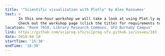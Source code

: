 ```yaml
---
title: '"Scientific visualization with Plotly" by Alex Razoumov'
text: >
      In this one-hour workshop we will take a look at using Plot.ly open-source Python library for scientific visualization. We will start with simple 2D plots, create some interactive geographical maps, and then will move to more advanced 3D plotting and animations in a web browser.
      Check out the workshop page (click the title) for requirements to participate in the workshop and to register. 
location: "Room 7010, Library Research Commons, SFU Burnaby Campus"
link: https://github.com/sciprog-sfu/sciprog-sfu.github.io/issues/183
date: 2018-04-10
startTime: '15:30'
endTime: '16:30'
---
```

